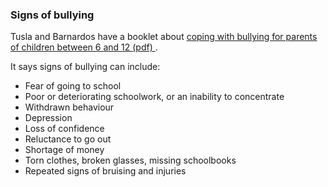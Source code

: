 ###  Signs of bullying

Tusla and Barnardos have a booklet about [ coping with bullying for parents of
children between 6 and 12 (pdf)
](https://www.tusla.ie/uploads/content/Parents_Coping_with_Bullying_d3.pdf) .

It says signs of bullying can include:

  * Fear of going to school 
  * Poor or deteriorating schoolwork, or an inability to concentrate 
  * Withdrawn behaviour 
  * Depression 
  * Loss of confidence 
  * Reluctance to go out 
  * Shortage of money 
  * Torn clothes, broken glasses, missing schoolbooks 
  * Repeated signs of bruising and injuries 
